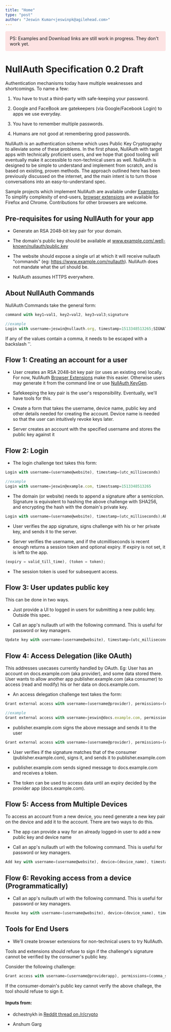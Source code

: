 ```yaml
---
title: "Home"
type: "post"
author: "Jeswin Kumar<jeswinpk@agilehead.com>"
---
```


<div style="background:RGBA(255,0,0,0.1); padding: 1em; margin-bottom: 2em; border-radius: 4px">
  PS: Examples and Download links are still work in progress.
  They don't work yet.
</div>

# NullAuth Specification 0.2 Draft

Authentication mechanisms today have multiple weaknesses and shortcomings. To name a few:

1. You have to trust a third-party with safe-keeping your password.

2. Google and FaceBook are gatekeepers (via Google/Facebook Login) to apps we use everyday.

3. You have to remember multiple passwords.

4. Humans are not good at remembering good passwords.

NullAuth is an authentication scheme which uses Public Key Cryptography to alleviate some of these problems. In the first phase, NullAuth with target apps with technically proficient users, and we hope that good tooling will eventually make it accessible to non-technical users as well. NullAuth is designed to be simple to understand and implement from scratch, and is based on existing, proven methods. The approach outlined here has been previously discussed on the internet, and the main intent is to turn those conversations into an easy-to-understand spec.

Sample projects which implement NullAuth are available under [Examples](https://www.nullauth.org/examples).
To simplify complexity of end-users, [browser extensions](https://www.nullauth.org/downloads) are available for Firefox and Chrome.
Contributions for other browsers are welcome.

## Pre-requisites for using NullAuth for your app

* Generate an RSA 2048-bit key pair for your domain.

* The domain's public key should be available at www.example.com/.well-known/nullauth/public.key

* The website should expose a single url at which it will receive nullauth "commands" (eg: https://www.example.com/nullauth). NullAuth does not mandate what the url should be.

* NullAuth assumes HTTPS everywhere.

## About NullAuth Commands

NullAuth Commands take the general form:

```javascript
command with key1=val1, key2=val2, key3=val3;signature

//example
Login with username=jeswin@nullauth.org, timestamp=1513348513265;SIGNATURE_STRING
```

If any of the values contain a comma, it needs to be escaped with a backslash '\'.

## Flow 1: Creating an account for a user

* User creates an RSA 2048-bit key pair (or uses an existing one) locally. For now, NullAuth [Browser Extensions](https://www.nullauth.org/downloads) make this easier.
  Otherwise users may generate it from the command line or use [NullAuth KeyGen](https://www.nullauth.org/keygen).

* Safekeeping the key pair is the user's responsibility. Eventually, we'll have tools for this.

* Create a form that takes the username, device name, public key and other details needed for creating the account. Device name is needed so that the user can intuitively revoke keys later.

* Server creates an account with the specified username and stores the public key against it

## Flow 2: Login

* The login challenge text takes this form:

```javascript
Login with username=(username@website), timestamp=(utc_milliseconds)

//example
Login with username=jeswin@example.com, timestsamp=1513348513265
```

* The domain (or website) needs to append a signature after a semicolon. Signature is equivalent to hashing the above challenge with SHA256, and encrypting the hash with the domain's private key.

```javascript
Login with username=(username@website), timestamp=(utc_milliseconds);APP_SIGNATURE_STRING
```

* User verifies the app signature, signs challenge with his or her private key, and sends it to the server.

* Server verifies the username, and if the utcmilliseconds is recent enough returns a session token and optional expiry. If expiry is not set, it is left to the app.

```javascript
(expiry = valid_till_time), (token = token);
```

* The session token is used for subsequent access.

## Flow 3: User updates public key

This can be done in two ways.

* Just provide a UI to logged in users for submitting a new public key. Outside this spec.

* Call an app's nullauth url with the following command. This is useful for password or key managers.

```javascript
Update key with username=(username@website), timestamp=(utc_milliseconds), new_public_key=(new_public_key);USER_SIGNATURE_STRING
```

## Flow 4: Access Delegation (like OAuth)

This addresses usecases currently handled by OAuth. Eg: User has an account on docs.example.com (aka provider), and some data stored there. User wants to allow another app publisher.example.com (aka consumer) to access (read and modify) his or her data on docs.example.com.

* An access delegation challenge text takes the form:

```javascript
Grant external access with username=(username@provider), permissions=(comma_separated_permissions), consumer=(consumer), timestamp=(utc_milliseconds)

//example
Grant external access with username=jeswin@docs.example.com, permissions=read,contacts, consumer=publisher.example.com, timestamp=1513348513265
```

* publisher.example.com signs the above message and sends it to the user

```javascript
Grant external access with username=(username@provider), permissions=(comma_separated_permissions), consumer=(consumer), timestamp=(utc_milliseconds);CONSUMER_SIGNATURE_STRING
```

* User verifies if the signature matches that of the consumer (publisher.example.com), signs it, and sends it to publisher.example.com

* publisher.example.com sends signed message to docs.example.com and receives a token.

* The token can be used to access data until an expiry decided by the provider app (docs.example.com).


## Flow 5: Access from Multiple Devices

To access an account from a new device, you need generate a new key pair on the device and add it to the account.
There are two ways to do this.

* The app can provide a way for an already logged-in user to add a new public key and device name

* Call an app's nullauth url with the following command. This is useful for password or key managers.

```javascript
Add key with username=(username@website), device=(device_name), timestamp=(utc_milliseconds), public_key=(new_public_key);USER_SIGNATURE_STRING
```

## Flow 6: Revoking access from a device (Programmatically)

* Call an app's nullauth url with the following command. This is useful for password or key managers.

```javascript
Revoke key with username=(username@website), device=(device_name), timestamp=(utc_milliseconds);USER_SIGNATURE_STRING
```

## Tools for End Users

* We'll create browser extensions for non-technical users to try NullAuth.

Tools and extensions should refuse to sign if the challenge's signature cannot be verified by the consumer's public key.

Consider the following challenge:

```javascript
Grant access with username=(username@providerapp), permissions=(comma_separated_permissions), consumer=(consumerapp), timestamp=(utc_milliseconds);CONSUMER_SIGNATURE_STRING
```

If the consumer-domain's public key cannot verify the above challege, the tool should refuse to sign it.

#### Inputs from:

* dchestnykh in [Reddit thread on /r/crypto](https://www.reddit.com/r/crypto/comments/7k0uib/nullauth_a_proposal_for_decentralizing/)

* Anshum Garg
